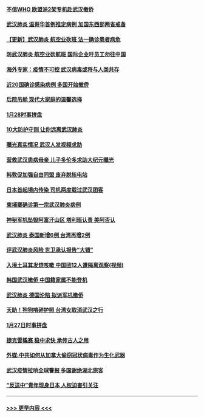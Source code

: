 #### [不信WHO 欧盟派2架专机赴武汉撤侨](../pages/prog202/a102763402.md?t=01291222) 
#### [武汉肺炎 温哥华首例推定病例 加国东西部两省戒备](../pages/prog202/a102763381.md?t=01291222) 
#### [【更新】武汉肺炎 航空业砍班 法一确诊患者病危](../pages/prog202/a102758911.md?t=01291222) 
#### [防武汉肺炎 航空业砍航班 国际企业吁员工勿往中国](../pages/prog202/a102763361.md?t=01291222) 
#### [海外专家：疫情不可控 武汉病毒或将与人类共存](../pages/prog202/a102763237.md?t=01291222) 
#### [近20国确诊感染病例 多国开始撤侨](../pages/prog202/a102763020.md?t=01291222) 
#### [后院吊舱 现代大家庭的温馨选择](../pages/prog202/a102763229.md?t=01291222) 
#### [1月28时事拼盘](../pages/prog202/a102763181.md?t=01291222) 
#### [10大防护守则 让你远离武汉肺炎](../pages/prog202/a102763170.md?t=01291222) 
#### [曝光真实情况 武汉人发视频求助](../pages/prog202/a102763038.md?t=01291222) 
#### [营救武汉患病母亲 儿子多伦多求助大纪元曝光](../pages/prog202/a102763011.md?t=01291222) 
#### [韩敦促加强自由同盟 废弃脱核电站](../pages/prog202/a102762970.md?t=01291222) 
#### [日本首起境内传染 司机两度载过武汉团客](../pages/prog202/a102762841.md?t=01291222) 
#### [柬埔寨确诊第一宗武汉肺炎病例](../pages/prog202/a102762839.md?t=01291222) 
#### [神秘军机坠毁阿富汗山区 塔利班认责 美阿否认](../pages/prog202/a102762735.md?t=01291222) 
#### [武汉肺炎 泰国新增6例 台湾再增2例](../pages/prog202/a102762716.md?t=01291222) 
#### [评武汉肺炎风险 世卫承认报告“大错”](../pages/prog202/a102762567.md?t=01291222) 
#### [入境土耳其发烧咳嗽 中国团12人遭隔离观察(视频)](../pages/prog202/a102762590.md?t=01291222) 
#### [韩国武汉撤侨 中国籍家属不能登机](../pages/prog202/a102762555.md?t=01291222) 
#### [武汉肺炎 德国沦陷 拟派军机撤侨](../pages/prog202/a102762523.md?t=01291222) 
#### [天助！狗狗啃碎护照 台湾女取消武汉之行](../pages/prog202/a102762367.md?t=01291222) 
#### [1月27日时事拼盘](../pages/prog202/a102762358.md?t=01291222) 
#### [捷克雪橇赛 稳中求快 承传古人之用](../pages/prog202/a102762328.md?t=01291222) 
#### [外媒:中共如何从加拿大偷窃冠状病毒作为生化武器](../pages/prog202/a102762266.md?t=01291222) 
#### [武汉疫情拉响全球警报 多国谢绝湖北旅客](../pages/prog202/a102762158.md?t=01291222) 
#### [“反送中”青年现身日本 人权迫害引关注](../pages/prog202/a102762167.md?t=01291222) 

----
#### [ >>> 更早内容 <<< ](../indexes/prog202-earlier.md)
